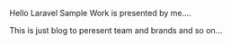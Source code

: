 Hello Laravel Sample Work is presented by me....

This is just blog to peresent team and brands and so on...
